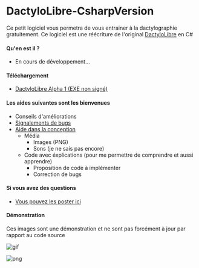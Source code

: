 # DactyloLibre-CsharpVersion
Ce petit logiciel vous permetra de vous entrainer à la dactylographie gratuitement. Ce logiciel est une réécriture de l'original [DactyloLibre](https://github.com/spoutnik911/DactyloLibre) en C#

#### Qu'en est il ?
* En cours de développement...

#### Téléchargement
- [DactyloLibre Alpha 1 (EXE non signé) ](https://github.com/spoutnik911/DactyloLibre-CsharpVersion/releases/download/1.0/DactyloLibre.exe)

#### Les aides suivantes sont les bienvenues
* Conseils d'améliorations
* [Signalements de bugs](https://github.com/spoutnik911/DactyloLibre-CsharpVersion/issues)
* [Aide dans la conception](https://github.com/spoutnik911/DactyloLibre-CsharpVersion/pulls)
  * Média
    * Images (PNG)
    * Sons (je ne sais pas encore)
  * Code avec éxplications (pour me permettre de comprendre et aussi apprendre)
    * Proposition de code à implémenter
    * Correction de bugs
    
#### Si vous avez des questions
- [Vous pouvez les poster ici](https://github.com/spoutnik911/DactyloLibre-CsharpVersion/issues)
#### Démonstration
Ces images sont une démonstration et ne sont pas forcément à jour par rapport au code source

![gif](https://github.com/spoutnik911/DactyloLibre-CsharpVersion/tree/master/demo/demo.gif)

![png](https://github.com/spoutnik911/DactyloLibre-CsharpVersion/tree/master/demo/demo.png)
